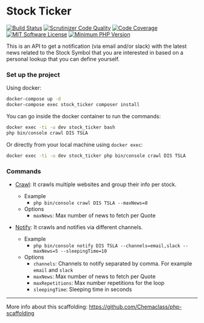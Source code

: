 # Stock Ticker

[![Build Status](https://scrutinizer-ci.com/g/Chemaclass/stock-ticker/badges/build.png?b=master)](https://scrutinizer-ci.com/g/Chemaclass/stock-ticker/build-status/master)
[![Scrutinizer Code Quality](https://scrutinizer-ci.com/g/Chemaclass/stock-ticker/badges/quality-score.png?b=master)](https://scrutinizer-ci.com/g/Chemaclass/stock-ticker/?branch=master)
[![Code Coverage](https://scrutinizer-ci.com/g/Chemaclass/stock-ticker/badges/coverage.png?b=master)](https://scrutinizer-ci.com/g/Chemaclass/stock-ticker/?branch=master)
[![MIT Software License](https://img.shields.io/badge/license-MIT-blue.svg?style=flat-square)](LICENSE.md)
[![Minimum PHP Version](https://img.shields.io/badge/php-%3E%3D%207.4-8892BF.svg?style=flat-square)](https://php.net/)

This is an API to get a notification (via email and/or slack) with the latest news related to the 
Stock Symbol that you are interested in based on a personal lookup that you can define yourself.

### Set up the project

Using docker:
```bash
docker-compose up -d
docker-compose exec stock_ticker composer install
```

You can go inside the docker container to run the commands:
```bash
docker exec -ti -u dev stock_ticker bash
php bin/console crawl DIS TSLA 
```

Or directly from your local machine using `docker exec`:
```bash
docker exec -ti -u dev stock_ticker php bin/console crawl DIS TSLA
```

### Commands

- [Crawl](src/StockTicker/Infrastructure/Command/CrawlCommand.php): It crawls multiple websites and group their info per stock.
  - Example
    - `php bin/console crawl DIS TSLA --maxNews=8`
  - Options
    - `maxNews`: Max number of news to fetch per Quote

- [Notify](src/StockTicker/Infrastructure/Command/NotifyCommand.php): It crawls and notifies via different channels.
  - Example
    - `php bin/console notify DIS TSLA --channels=email,slack --maxNews=5 --sleepingTime=10`
  - Options
    - `channels`: Channels to notify separated by comma. For example `email` and `slack`
    - `maxNews`: Max number of news to fetch per Quote
    - `maxRepetitions`: Max number repetitions for the loop
    - `sleepingTime`: Sleeping time in seconds

----------

More info about this scaffolding: https://github.com/Chemaclass/php-scaffolding
